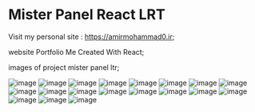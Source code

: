 # Mister Panel React LRT

Visit my personal site : https://amirmohammad0.ir;

website Portfolio Me Created With React;

images of project mister panel ltr;

![image](https://user-images.githubusercontent.com/74311184/183428596-06e0ef1a-479c-46cd-9cab-35e0cba0c0a9.png)
![image](https://user-images.githubusercontent.com/74311184/183428643-dd32fe31-442f-4aa2-a546-39788c521bcf.png)
![image](https://user-images.githubusercontent.com/74311184/183428681-5bf28005-219f-4c30-a446-93cf401bcf05.png)
![image](https://user-images.githubusercontent.com/74311184/183428743-9e5eb55f-8734-4fb6-aab5-42cf5912d1df.png)
![image](https://user-images.githubusercontent.com/74311184/183428781-2155d689-e289-4943-b61c-324615ddb9b1.png)
![image](https://user-images.githubusercontent.com/74311184/183428808-1525f5c1-e19b-415a-b069-4088637b23a8.png)
![image](https://user-images.githubusercontent.com/74311184/183428853-9865257d-2f62-4eff-9619-9ae46a048136.png)
![image](https://user-images.githubusercontent.com/74311184/183428899-2bb166a1-a2aa-4548-9121-262da26076f5.png)
![image](https://user-images.githubusercontent.com/74311184/183428934-2298d8f5-ea45-4cb4-a844-1451681554e2.png)
![image](https://user-images.githubusercontent.com/74311184/183428988-ba407bbd-abef-4291-817a-215a4fd4f6ea.png)
![image](https://user-images.githubusercontent.com/74311184/183429034-a5128651-44aa-46f8-81e1-103ee79a1c12.png)
![image](https://user-images.githubusercontent.com/74311184/183429064-3943dec3-b952-41e8-857d-b64b9e4c5074.png)
![image](https://user-images.githubusercontent.com/74311184/183429103-c432621f-8318-4f95-acee-fe3cc1f635c7.png)
![image](https://user-images.githubusercontent.com/74311184/183429142-663ceab1-4d6c-4d22-9dce-1556042d2171.png)
![image](https://user-images.githubusercontent.com/74311184/183429177-a1ed0460-7f11-432f-ba62-9c4d42eef432.png)
![image](https://user-images.githubusercontent.com/74311184/183429202-21ae1962-9e9f-4d9e-acb6-3ed5c821a147.png)
![image](https://user-images.githubusercontent.com/74311184/183429258-669dfe08-65bb-415d-a3df-4e0c4958364f.png)
![image](https://user-images.githubusercontent.com/74311184/183429352-c6fe2962-18d7-412f-bc07-77a807ae9e99.png)
![image](https://user-images.githubusercontent.com/74311184/183429395-ac9ad69a-b7a8-48d9-9592-edd9b17023d0.png)
